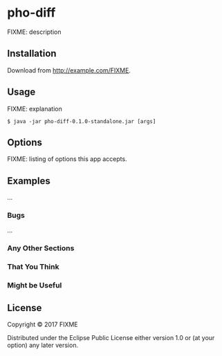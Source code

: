 # pho-diff

FIXME: description

## Installation

Download from http://example.com/FIXME.

## Usage

FIXME: explanation

    $ java -jar pho-diff-0.1.0-standalone.jar [args]

## Options

FIXME: listing of options this app accepts.

## Examples

...

### Bugs

...

### Any Other Sections
### That You Think
### Might be Useful

## License

Copyright © 2017 FIXME

Distributed under the Eclipse Public License either version 1.0 or (at
your option) any later version.
